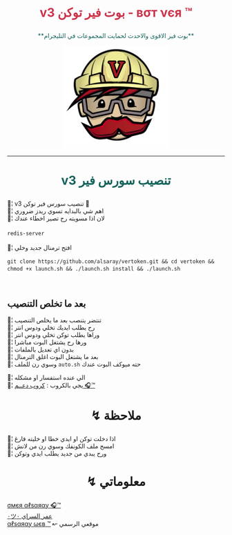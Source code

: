 ﻿# <p align="center" style="color:#cb3349" > v3 بوت فير توكن - вσт νєя ™

 <p align="center" style="color: #14635c;" > **بوت فير الاقوى والاحدث لحمايت المجموعات في التليجرام**

<p align="center"><img src="فير.png" alt="بوت فير" title="بوت فير">

***

# <p align="center" style="color: #14635c;" > v3 تنصيب سورس فير 
💢¦ v3 تنصيب سورس فير توكن  💯
<br>💢¦ اهم شي بالبدايه تسوي ريدز ضروري
<br>💢¦ لان اذا مسويته رح تصير اخطاء عندك
<br><br>     `redis-server`<br>
<br>💢¦ افتح ترمنال جديد وخلي 
<br>

`git clone https://github.com/alsaray/vertoken.git && cd vertoken && chmod +x launch.sh && ./launch.sh install && ./launch.sh`



<br>

## بعد ما تخلص التنصيب 


💢¦ تنتضر يتنصب بعد ما يخلص التنصيب
<br>💢¦ رح يطلب ايديك تخلي ودوس انتر
<br>💢¦ وراها يطلب توكن تخلي ودوس انتر
<br>💢¦ ورها رح يشتغل البوت مباشرا
<br>💢¦ بدون اي تعديل بالملفات
<br>💢¦ بعد ما يشتغل البوت اغلق الترمنال
<br>💢¦ وسوي رن للملف `auto.sh` حته ميوكف البوت عندك

💢¦ الي عنده استفسار او مشكله <br>
💢¦  يجي بالكروب : [كروب دعــم 🎧™](https://telegram.me/alsaray)<br>

# <p align="center"> ↯ ملاحظة 

💢¦ اذا دخلت توكن او ايدي خطا او خليته فارغ
<br>
💢¦ امسح ملف الكونفك وسوي رن من لانش
<br>
💢¦ ورح يبدي من جديد يطلب ايدي وتوكن

# <p align="center"> ↯ معلوماتي 

  [σмєя αℓѕαяαу 🎧™](https://telegram.me/alsaray) <br>
  [٠ツعمر السراي ٠](https://telegram.me/blcon) <br>
  [αℓѕαяαу ωєв ™](https://alsaray1995.blogspot.com) ↜ موقعي الرسمي 
